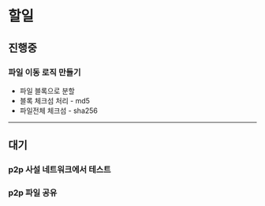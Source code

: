 # 할일
## 진행중

### 파일 이동 로직 만들기 
* 파일 블록으로 분할
* 블록 체크섬 처리 - md5
* 파일전체 체크섬 - sha256


----
## 대기

### p2p 사설 네트워크에서 테스트
### p2p 파일 공유

